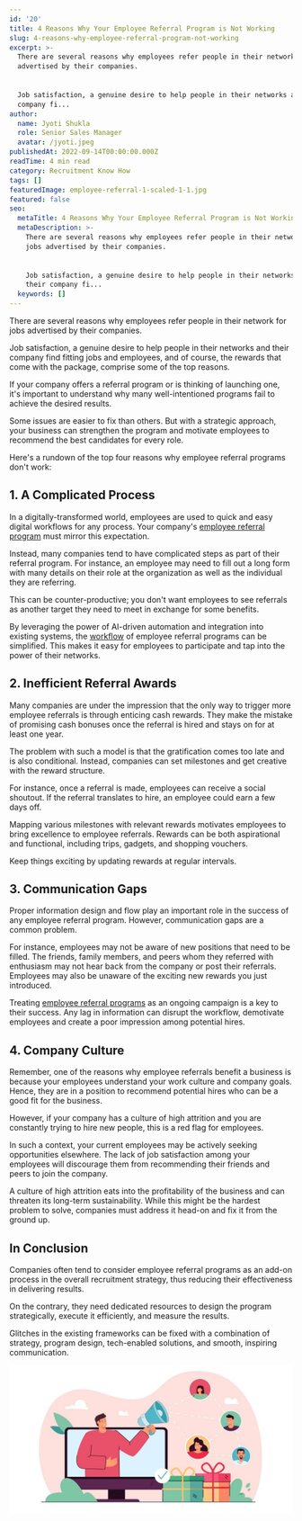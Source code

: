 ```yaml
---
id: '20'
title: 4 Reasons Why Your Employee Referral Program is Not Working
slug: 4-reasons-why-employee-referral-program-not-working
excerpt: >-
  There are several reasons why employees refer people in their network for jobs
  advertised by their companies.


  Job satisfaction, a genuine desire to help people in their networks and their
  company fi...
author:
  name: Jyoti Shukla
  role: Senior Sales Manager
  avatar: /jyoti.jpeg
publishedAt: 2022-09-14T00:00:00.000Z
readTime: 4 min read
category: Recruitment Know How
tags: []
featuredImage: employee-referral-1-scaled-1-1.jpg
featured: false
seo:
  metaTitle: 4 Reasons Why Your Employee Referral Program is Not Working
  metaDescription: >-
    There are several reasons why employees refer people in their network for
    jobs advertised by their companies.


    Job satisfaction, a genuine desire to help people in their networks and
    their company fi...
  keywords: []
---
```


There are several reasons why employees refer people in their network for jobs advertised by their companies.

Job satisfaction, a genuine desire to help people in their networks and their company find fitting jobs and employees, and of course, the rewards that come with the package, comprise some of the top reasons.

<!--more-->

If your company offers a referral program or is thinking of launching one, it's important to understand why many well-intentioned programs fail to achieve the desired results.

Some issues are easier to fix than others. But with a strategic approach, your business can strengthen the program and motivate employees to recommend the best candidates for every role.

Here's a rundown of the top four reasons why employee referral programs don't work:

## **1\. A Complicated Process** 

In a digitally-transformed world, employees are used to quick and easy digital workflows for any process. Your company's [employee referral program](https://www.thetalentpool.ai/blogs/4-tips-fuel-existing-referral-program/) must mirror this expectation.

Instead, many companies tend to have complicated steps as part of their referral program. For instance, an employee may need to fill out a long form with many details on their role at the organization as well as the individual they are referring.

This can be counter-productive; you don't want employees to see referrals as another target they need to meet in exchange for some benefits.

By leveraging the power of AI-driven automation and integration into existing systems, the [workflow](https://www.thetalentpool.ai/end-to-end-recruitment-process-lifecycle/) of employee referral programs can be simplified. This makes it easy for employees to participate and tap into the power of their networks.

## **2\. Inefficient Referral Awards** 

Many companies are under the impression that the only way to trigger more employee referrals is through enticing cash rewards. They make the mistake of promising cash bonuses once the referral is hired and stays on for at least one year.

The problem with such a model is that the gratification comes too late and is also conditional. Instead, companies can set milestones and get creative with the reward structure.

For instance, once a referral is made, employees can receive a social shoutout. If the referral translates to hire, an employee could earn a few days off.

Mapping various milestones with relevant rewards motivates employees to bring excellence to employee referrals. Rewards can be both aspirational and functional, including trips, gadgets, and shopping vouchers.

Keep things exciting by updating rewards at regular intervals. 

## **3\. Communication Gaps**

Proper information design and flow play an important role in the success of any employee referral program. However, communication gaps are a common problem.

For instance, employees may not be aware of new positions that need to be filled. The friends, family members, and peers whom they referred with enthusiasm may not hear back from the company or post their referrals. Employees may also be unaware of the exciting new rewards you just introduced.

Treating [employee referral programs](https://www.thetalentpool.ai/blogs/boost-your-recruitment-efforts-with-employee-referral-program/) as an ongoing campaign is a key to their success. Any lag in information can disrupt the workflow, demotivate employees and create a poor impression among potential hires.

## **4\. Company Culture** 

Remember, one of the reasons why employee referrals benefit a business is because your employees understand your work culture and company goals. Hence, they are in a position to recommend potential hires who can be a good fit for the business.

However, if your company has a culture of high attrition and you are constantly trying to hire new people, this is a red flag for employees.

In such a context, your current employees may be actively seeking opportunities elsewhere. The lack of job satisfaction among your employees will discourage them from recommending their friends and peers to join the company. 

A culture of high attrition eats into the profitability of the business and can threaten its long-term sustainability. While this might be the hardest problem to solve, companies must address it head-on and fix it from the ground up. 

## **In Conclusion**

Companies often tend to consider employee referral programs as an add-on process in the overall recruitment strategy, thus reducing their effectiveness in delivering results.

On the contrary, they need dedicated resources to design the program strategically, execute it efficiently, and measure the results.

Glitches in the existing frameworks can be fixed with a combination of strategy, program design, tech-enabled solutions, and smooth, inspiring communication.

![employee-referral](images/employee-referral-1-scaled-1-1-1024x536.jpg)
